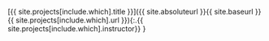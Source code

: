 [{{ site.projects[include.which].title }}]({{ site.absoluteurl }}{{ site.baseurl }}{{ site.projects[include.which].url }}){:.{{ site.projects[include.which].instructor}} }